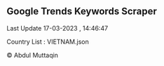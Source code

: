 

## Google Trends Keywords Scraper 
 
Last Update 17-03-2023 , 14:46:47

Country List :
VIETNAM.json



© Abdul Muttaqin 
